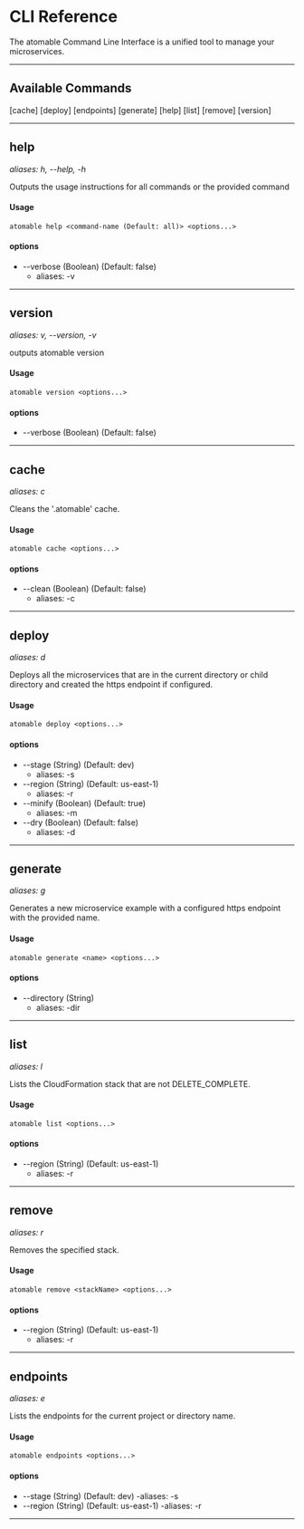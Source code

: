 # CLI Reference
The atomable Command Line Interface is a unified tool to manage your microservices.

********************************************************************************

## Available Commands
[cache]
[deploy]
[endpoints]
[generate]
[help]
[list]
[remove]
[version]

********************************************************************************

## help
_aliases: h, --help, -h_

Outputs the usage instructions for all commands or the provided command
#### Usage
```
atomable help <command-name (Default: all)> <options...>
```
#### options
- --verbose (Boolean) (Default: false)
    - aliases: -v

********************************************************************************

## version
_aliases: v, --version, -v_

outputs atomable version
#### Usage
```
atomable version <options...>
```
#### options
- --verbose (Boolean) (Default: false)

********************************************************************************

## cache
_aliases: c_

Cleans the '.atomable' cache.
#### Usage
```
atomable cache <options...>
```
#### options
- --clean (Boolean) (Default: false)
    - aliases: -c

*******************************************************************************

## deploy
_aliases: d_

Deploys all the microservices that are in the current directory or child directory and created the https endpoint if configured.
#### Usage
```
atomable deploy <options...>
```
#### options
-  --stage (String) (Default: dev)
    - aliases: -s <value>
-  --region (String) (Default: us-east-1)
    - aliases: -r <value>
-  --minify (Boolean) (Default: true)
    -  aliases: -m
-  --dry (Boolean) (Default: false)
    -  aliases: -d

*******************************************************************************

## generate
_aliases: g_

Generates a new microservice example with a configured https endpoint with the provided name.
#### Usage
```
atomable generate <name> <options...>
```
#### options
-  --directory (String)
    - aliases: -dir <value>

*******************************************************************************

## list
_aliases: l_

Lists the CloudFormation stack that are not DELETE_COMPLETE.
#### Usage
```
atomable list <options...>
```
#### options
- --region (String) (Default: us-east-1)
    - aliases: -r <value>

*******************************************************************************

## remove
_aliases: r_

Removes the specified stack.
#### Usage
```
atomable remove <stackName> <options...>
```
#### options
-  --region (String) (Default: us-east-1)
    - aliases: -r <value>

*******************************************************************************

## endpoints
_aliases: e_

Lists the endpoints for the current project or directory name.
#### Usage
```
atomable endpoints <options...>
```
#### options
-  --stage (String) (Default: dev)
    -aliases: -s <value>
-  --region (String) (Default: us-east-1)
    -aliases: -r <value>

*******************************************************************************
